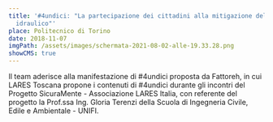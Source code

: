```yaml
---
title: '#4undici: "La partecipazione dei cittadini alla mitigazione del rischio
  idraulico"'
place: Politecnico di Torino
date: 2018-11-07
imgPath: /assets/images/schermata-2021-08-02-alle-19.33.28.png
showCMS: true
---
```

Il team aderisce alla manifestazione di #4undici proposta da Fattoreh, in cui LARES Toscana propone i contenuti di #4undici durante gli incontri del Progetto SicuraMente - Associazione LARES Italia, con referente del progetto la Prof.ssa Ing. Gloria Terenzi della Scuola di Ingegneria Civile, Edile e Ambientale - UNIFI.